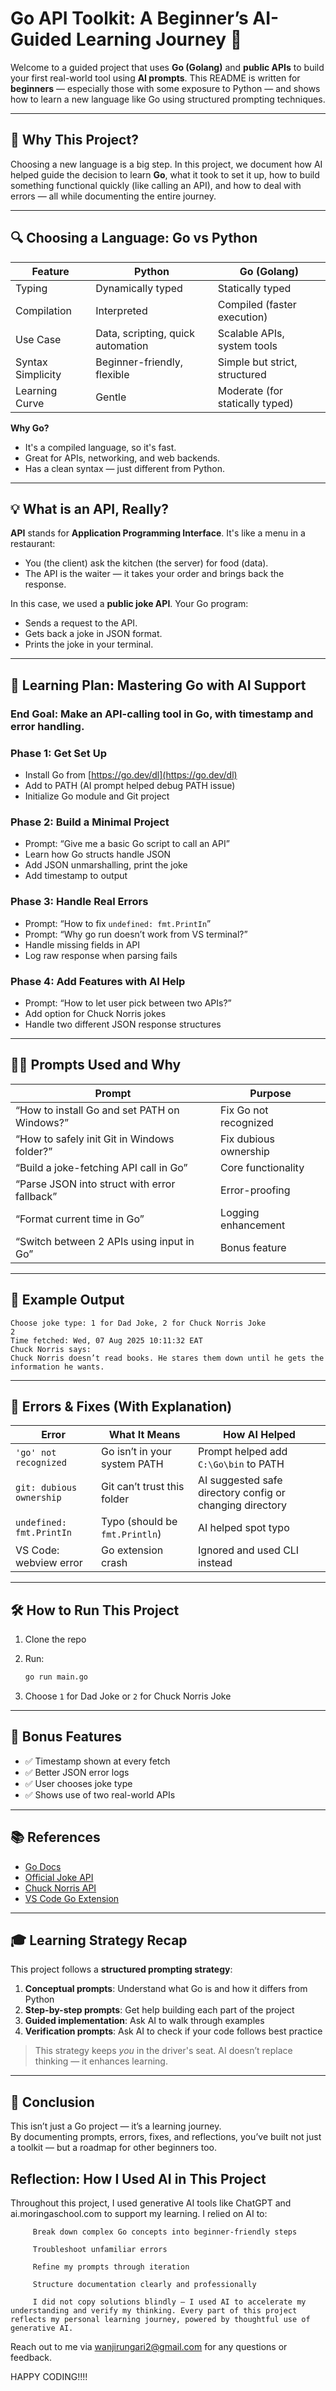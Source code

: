 # Go API Toolkit: A Beginner’s AI-Guided Learning Journey 🚀

Welcome to a guided project that uses **Go (Golang)** and **public APIs** to build your first real-world tool using **AI prompts**. This README is written for **beginners** — especially those with some exposure to Python — and shows how to learn a new language like Go using structured prompting techniques.

---

## 🧭 Why This Project?

Choosing a new language is a big step. In this project, we document how AI helped guide the decision to learn **Go**, what it took to set it up, how to build something functional quickly (like calling an API), and how to deal with errors — all while documenting the entire journey.

---

## 🔍 Choosing a Language: Go vs Python

| Feature                 | Python                             | Go (Golang)                        |
|------------------------|-------------------------------------|------------------------------------|
| Typing                 | Dynamically typed                   | Statically typed                   |
| Compilation            | Interpreted                         | Compiled (faster execution)        |
| Use Case               | Data, scripting, quick automation   | Scalable APIs, system tools        |
| Syntax Simplicity      | Beginner-friendly, flexible         | Simple but strict, structured      |
| Learning Curve         | Gentle                              | Moderate (for statically typed)    |

**Why Go?**
- It's a compiled language, so it's fast.
- Great for APIs, networking, and web backends.
- Has a clean syntax — just different from Python.

---

## 💡 What is an API, Really?

**API** stands for **Application Programming Interface**. It's like a menu in a restaurant:  
- You (the client) ask the kitchen (the server) for food (data).
- The API is the waiter — it takes your order and brings back the response.

In this case, we used a **public joke API**. Your Go program:
- Sends a request to the API.
- Gets back a joke in JSON format.
- Prints the joke in your terminal.

---

## 🧠 Learning Plan: Mastering Go with AI Support

### **End Goal**: Make an API-calling tool in Go, with timestamp and error handling.

### **Phase 1: Get Set Up**
- Install Go from [https://go.dev/dl](https://go.dev/dl)
- Add to PATH (AI prompt helped debug PATH issue)
- Initialize Go module and Git project

### **Phase 2: Build a Minimal Project**
- Prompt: “Give me a basic Go script to call an API”
- Learn how Go structs handle JSON
- Add JSON unmarshalling, print the joke
- Add timestamp to output

### **Phase 3: Handle Real Errors**
- Prompt: “How to fix `undefined: fmt.PrintIn`”
- Prompt: “Why go run doesn’t work from VS terminal?”
- Handle missing fields in API
- Log raw response when parsing fails

### **Phase 4: Add Features with AI Help**
- Prompt: “How to let user pick between two APIs?”
- Add option for Chuck Norris jokes
- Handle two different JSON response structures

---

## 🧑‍💻 Prompts Used and Why

| Prompt | Purpose |
|--------|---------|
| “How to install Go and set PATH on Windows?” | Fix Go not recognized |
| “How to safely init Git in Windows folder?” | Fix dubious ownership |
| “Build a joke-fetching API call in Go” | Core functionality |
| “Parse JSON into struct with error fallback” | Error-proofing |
| “Format current time in Go” | Logging enhancement |
| “Switch between 2 APIs using input in Go” | Bonus feature |

---

## 🧪 Example Output

```
Choose joke type: 1 for Dad Joke, 2 for Chuck Norris Joke
2
Time fetched: Wed, 07 Aug 2025 10:11:32 EAT
Chuck Norris says:
Chuck Norris doesn’t read books. He stares them down until he gets the information he wants.
```

---

## 🧩 Errors & Fixes (With Explanation)

| Error | What It Means | How AI Helped |
|-------|---------------|---------------|
| `'go' not recognized` | Go isn’t in your system PATH | Prompt helped add `C:\Go\bin` to PATH |
| `git: dubious ownership` | Git can’t trust this folder | AI suggested safe directory config or changing directory |
| `undefined: fmt.PrintIn` | Typo (should be `fmt.Println`) | AI helped spot typo |
| VS Code: webview error | Go extension crash | Ignored and used CLI instead |

---

## 🛠 How to Run This Project

1. Clone the repo
2. Run:
   ```bash
   go run main.go
   ```

3. Choose `1` for Dad Joke or `2` for Chuck Norris Joke

---

## 🧃 Bonus Features

- ✅ Timestamp shown at every fetch
- ✅ Better JSON error logs
- ✅ User chooses joke type
- ✅ Shows use of two real-world APIs

---

## 📚 References

- [Go Docs](https://go.dev/doc/)
- [Official Joke API](https://github.com/15Dkatz/official_joke_api)
- [Chuck Norris API](https://api.chucknorris.io/)
- [VS Code Go Extension](https://marketplace.visualstudio.com/items?itemName=golang.Go)

---

## 🎓 Learning Strategy Recap

This project follows a **structured prompting strategy**:
1. **Conceptual prompts**: Understand what Go is and how it differs from Python
2. **Step-by-step prompts**: Get help building each part of the project
3. **Guided implementation**: Ask AI to walk through examples
4. **Verification prompts**: Ask AI to check if your code follows best practice

> This strategy keeps *you* in the driver's seat. AI doesn’t replace thinking — it enhances learning.

---

## 🏁 Conclusion

This isn’t just a Go project — it’s a learning journey.  
By documenting prompts, errors, fixes, and reflections, you’ve built not just a toolkit — but a roadmap for other beginners too.

## Reflection: How I Used AI in This Project
Throughout this project, I used generative AI tools like ChatGPT and ai.moringaschool.com to support my learning. I relied on AI to:

         Break down complex Go concepts into beginner-friendly steps

         Troubleshoot unfamiliar errors

         Refine my prompts through iteration

         Structure documentation clearly and professionally

         I did not copy solutions blindly — I used AI to accelerate my understanding and verify my thinking. Every part of this project reflects my personal learning journey, powered by thoughtful use of generative AI.

Reach out to me via wanjirungari2@gmail.com for any questions or feedback. 

HAPPY CODING!!!!




